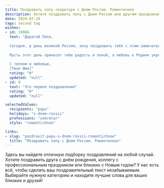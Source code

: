 ```yaml
---
title: Поздравить папу секретаря с Днем России. Романтичное
description: Хотите поздравить папу с Днем России или другим праздником? Наш ИИ создаст незабываемое поздравление, а вы обязательно выделитесь среди других.  
date: 2024-07-19
tags: second tag
wishes:
- id: 19986
  text: "Дорогой Папа,
  
  Сегодня, в день великой России, хочу поздравить тебя с этим замечательным праздником. Как секретарь, ты всегда был для меня образцом ответственности и преданности своему делу. Твоя работа, наполненная заботой и вниманием к деталям, делает мир вокруг нас более организованным и гармоничным.
  
  Пусть этот день принесет тебе радость и покой, а любовь к Родине укрепит в твоем сердце. Желаю тебе здоровья, счастья и новых успехов в твоих благородных начинаниях.
  
  С теплом и любовью,
  [Твое Имя]"
  rating: "0"
  updated: "null"
- id: 0
  text: "Это первое поздравление"
  rating: "0"
  updated: "null"

selectedValues:
  recipients: "papu"
  holidays: "s-dnem-rossii"
  professions: "sekretar"
  style: "romantichnoe"

links:
- slug: "pozdravit-papu-s-dnem-rossii-romantichnoe"
  title: "Поздравить папу с Днем России. Романтичное"
---
```


Здесь вы найдете отличную подборку поздравлений на любой случай. 
Хотите поздравить друга с днём рождения, коллегу с профессиональным праздником или близких с Новым годом? У нас есть всё, чтобы сделать ваш поздравительный текст незабываемым. Выбирайте нужную категорию и находите лучшие слова для ваших близких и друзей!

